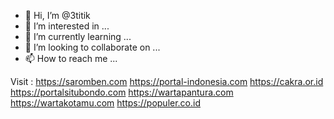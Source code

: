 - 👋 Hi, I’m @3titik
- 👀 I’m interested in ...
- 🌱 I’m currently learning ...
- 💞️ I’m looking to collaborate on ...
- 📫 How to reach me ...

Visit :
https://saromben.com
https://portal-indonesia.com
https://cakra.or.id
https://portalsitubondo.com
https://wartapantura.com
https://wartakotamu.com
https://populer.co.id
